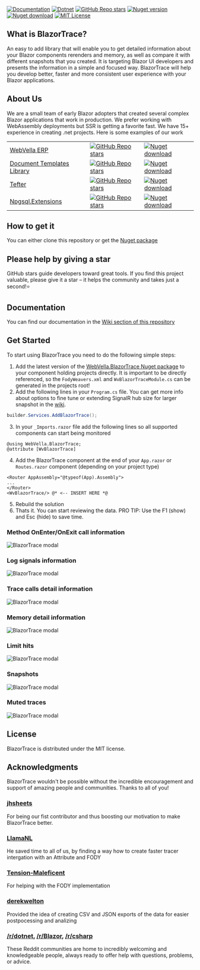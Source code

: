 ﻿[![Documentation](https://img.shields.io/badge/Documentation-blue?style=for-the-badge)](https://github.com/WebVella/WebVella.BlazorTrace/wiki)
[![Dotnet](https://img.shields.io/badge/platform-.NET-blue?style=for-the-badge)](https://www.nuget.org/packages/WebVella.BlazorTrace)
[![GitHub Repo stars](https://img.shields.io/github/stars/WebVella/WebVella.BlazorTrace?style=for-the-badge)](https://github.com/WebVella/WebVella.BlazorTrace/stargazers)
[![Nuget version](https://img.shields.io/nuget/v/WebVella.BlazorTrace?style=for-the-badge)](https://www.nuget.org/packages/WebVella.BlazorTrace)
[![Nuget download](https://img.shields.io/nuget/dt/WebVella.BlazorTrace?style=for-the-badge)](https://www.nuget.org/packages/WebVella.BlazorTrace)
[![MIT License](https://img.shields.io/badge/License-MIT-green.svg?style=for-the-badge)](https://github.com/WebVella/WebVella.BlazorTrace/blob/main/LICENSE)

## What is BlazorTrace?
An easy to add library that will enable you to get detailed information about your Blazor components rerenders and memory, as well as compare it with different snapshots that you created. It is targeting Blazor UI developers and presents the information in a simple and focused way. BlazorTrace will help you develop better, faster and more consistent user experience with your Blazor applications.

## About Us
We are a small team of early Blazor adopters that created several complex Blazor applications that work in production. We prefer working with WebAssembly deployments but SSR is getting a favorite fast. We have 15+ experience in creating .net projects. Here is some examples of our work

| | | |
|---|---|---|
| [WebVella ERP](https://github.com/WebVella/WebVella-ERP) | [![GitHub Repo stars](https://img.shields.io/github/stars/WebVella/WebVella-ERP?style=for-the-badge)](https://github.com/WebVella/WebVella-ERP/stargazers) | [![Nuget download](https://img.shields.io/nuget/dt/WebVella.ERP?style=for-the-badge)](https://www.nuget.org/packages/WebVella.ERP) 
| [Document Templates Library](https://github.com/WebVella/WebVella.DocumentTemplates) | [![GitHub Repo stars](https://img.shields.io/github/stars/WebVella/WebVella.DocumentTemplates?style=for-the-badge)](https://github.com/WebVella/WebVella.DocumentTemplates/stargazers) | [![Nuget download](https://img.shields.io/nuget/dt/WebVella.DocumentTemplates?style=for-the-badge)](https://www.nuget.org/packages/WebVella.DocumentTemplates)
| [Tefter](https://github.com/WebVella/WebVella.Tefter) | [![GitHub Repo stars](https://img.shields.io/github/stars/WebVella/WebVella.Tefter?style=for-the-badge)](https://github.com/WebVella/WebVella.Tefter/stargazers) | [![Nuget download](https://img.shields.io/nuget/dt/WebVella.Tefter?style=for-the-badge)](https://www.nuget.org/packages/WebVella.Tefter) 
| [Npgsql.Extensions](https://github.com/WebVella/WebVella.Npgsql.Extensions) | [![GitHub Repo stars](https://img.shields.io/github/stars/WebVella/WebVella.Npgsql.Extensions?style=for-the-badge)](https://github.com/WebVella/WebVella.Npgsql.Extensions/stargazers) | [![Nuget download](https://img.shields.io/nuget/dt/WebVella.Npgsql.Extensions?style=for-the-badge)](https://www.nuget.org/packages/WebVella.Npgsql.Extensions)

## How to get it
You can either clone this repository or get the [Nuget package](https://www.nuget.org/packages/WebVella.BlazorTrace)

## Please help by giving a star
GitHub stars guide developers toward great tools. If you find this project valuable, please give it a star – it helps the community and takes just a second!⭐

## Documentation
You can find our documentation in the [Wiki section of this repository](https://github.com/WebVella/WebVella.BlazorTrace/wiki)

## Get Started
To start using BlazorTrace you need to do the following simple steps:

1. Add the latest version of the [WebVella.BlazorTrace Nuget package](https://www.nuget.org/packages/WebVella.BlazorTrace) to your component holding projects directly. It is important to be directly referenced, so the ```FodyWeavers.xml``` and ```WvBlazorTraceModule.cs``` can be generated in the projects root!
2. Add the following lines in your ```Program.cs``` file. You can get more info about options to fine tune or extending SignalR hub size for larger snapshot in the [wiki](https://github.com/WebVella/WebVella.BlazorTrace/wiki).

``` csharp
builder.Services.AddBlazorTrace();
```
3. In your ```_Imports.razor``` file add the following lines so all supported components can start being monitored

``` razor
@using WebVella.BlazorTrace;
@attribute [WvBlazorTrace]
```
4. Add the BlazorTrace component at the end of your ```App.razor``` or ```Routes.razor``` component (depending on your project type)

``` razor
<Router AppAssembly="@typeof(App).Assembly">
...
</Router>
<WvBlazorTrace/> @* <-- INSERT HERE *@
```
5. Rebuild the solution
6. Thats it. You can start reviewing the data. PRO TIP: Use the F1 (show) and Esc (hide) to save time.

### Method OnEnter/OnExit call information

![BlazorTrace modal](https://github.com/WebVella/WebVella.BlazorTrace/blob/main/images/trace-modal-methods.png)

### Log signals information

![BlazorTrace modal](https://github.com/WebVella/WebVella.BlazorTrace/blob/main/images/trace-modal-signals.png)

### Trace calls detail information

![BlazorTrace modal](https://github.com/WebVella/WebVella.BlazorTrace/blob/main/images/trace-list-modal.png)

### Memory detail information

![BlazorTrace modal](https://github.com/WebVella/WebVella.BlazorTrace/blob/main/images/memory-modal.png)

### Limit hits

![BlazorTrace modal](https://github.com/WebVella/WebVella.BlazorTrace/blob/main/images/limits-modal.png)

### Snapshots

![BlazorTrace modal](https://github.com/WebVella/WebVella.BlazorTrace/blob/main/images/trace-modal-snapshots.png)

### Muted traces

![BlazorTrace modal](https://github.com/WebVella/WebVella.BlazorTrace/blob/main/images/trace-modal-muted.png)

## License
BlazorTrace is distributed under the MIT license.

## Acknowledgments
BlazorTrace wouldn't be possible without the incredible encouragement and support of amazing people and communities. Thanks to all of you!

### [jhsheets](https://github.com/jhsheets)
For being our fist contributor and thus boosting our motivation to make BlazorTrace better.

### [LlamaNL](https://www.reddit.com/user/LlamaNL/)
He saved time to all of us, by finding a way how to create faster tracer intergation with an Attribute and FODY

### [Tension-Maleficent](https://www.reddit.com/user/Tension-Maleficent/)
For helping with the FODY implementation

### [derekwelton](https://github.com/derekwelton)
Provided the idea of creating CSV and JSON exports of the data for easier postpocessing and analizing

### [/r/dotnet](https://www.reddit.com/r/dotnet/), [/r/Blazor](https://www.reddit.com/r/Blazor/), [/r/csharp](https://www.reddit.com/r/csharp/)
These Reddit communities are home to incredibly welcoming and knowledgeable people, always ready to offer help with questions, problems, or advice. 

